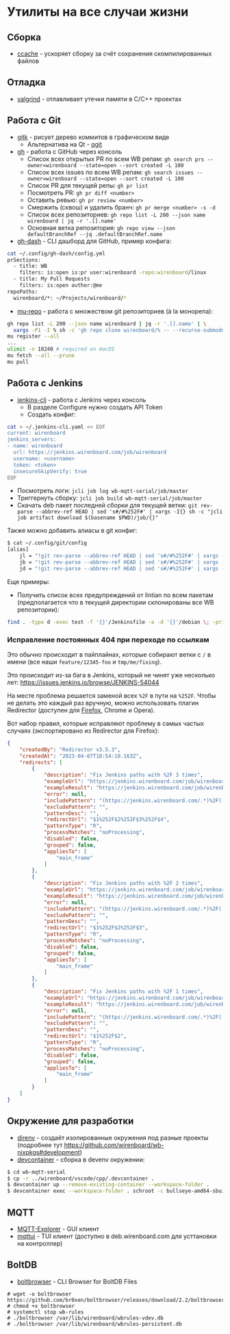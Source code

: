 Утилиты на все случаи жизни
===========================

Сборка
------

 * [ccache](https://ccache.dev/) - ускоряет сборку за счёт сохранения скомпилированных файлов

Отладка
-------

 * [valgrind](https://valgrind.org/) - отлавливает утечки памяти в С/С++ проектах

Работа с Git
------------

  * [gitk](https://git-scm.com/docs/gitk/) - рисует дерево коммитов в графическом виде
    * Альтернатива на Qt - [qgit](https://github.com/tibirna/qgit)
  * [gh](https://cli.github.com/) - работа с GitHub через консоль
    * Список всех открытых PR по всем WB репам: `gh search prs --owner=wirenboard --state=open --sort created -L 100`
    * Список всех issues по всем WB репам: `gh search issues --owner=wirenboard --state=open --sort created -L 100`
    * Список PR для текущей репы: `gh pr list`
    * Посмотреть PR: `gh pr diff <number>`
    * Оставить ревью: `gh pr review <number>`
    * Смержить (сквош) и удалить бранч: `gh pr merge <number> -s -d`
    * Список всех репозиториев: `gh repo list -L 200 --json name wirenboard | jq -r '.[].name'`
    * Основная ветка репозитория: `gh repo view --json defaultBranchRef --jq .defaultBranchRef.name`
  * [gh-dash](https://github.com/dlvhdr/gh-dash) - CLI дашборд для GitHub, пример конфига:
```sh
cat ~/.config/gh-dash/config.yml
prSections:
  - title: WB
    filters: is:open is:pr user:wirenboard -repo:wirenboard/linux
  - title: My Pull Requests
    filters: is:open author:@me
repoPaths:
  wirenboard/*: ~/Projects/wirenboard/*
```
  * [mu-repo](https://fabioz.github.io/mu-repo/) - работа с множеством git репозиториев (à la монорепа):
```sh
gh repo list -L 200 --json name wirenboard | jq -r '.[].name' | \
  xargs -P1 -I % sh -c 'gh repo clone wirenboard/% -- --recurse-submodules'
mu register --all
...
ulimit -n 10240 # required on macOS
mu fetch --all --prune
mu pull
```

Работа с Jenkins
----------------

 * [jenkins-cli](https://github.com/jenkins-zh/jenkins-cli) - работа с Jenkins через консоль
   * В разделе Configure нужно создать API Token
   * Создать конфиг:
```sh
cat > ~/.jenkins-cli.yaml << EOF
current: wirenboard
jenkins_servers:
- name: wirenboard
  url: https://jenkins.wirenboard.com/job/wirenboard
  username: <username>
  token: <token>
  insecureSkipVerify: true
EOF
```
   * Посмотреть логи: `jcli job log wb-mqtt-serial/job/master`
   * Триггернуть сборку: `jcli job build wb-mqtt-serial/job/master`
   * Скачать deb пакет последней сборки для текущей ветки: `git rev-parse --abbrev-ref HEAD | sed 's#/#%252F#' | xargs -I{} sh -c "jcli job artifact download $(basename $PWD)/job/{}"`

Также можно добавить алиасы в git конфиг:
```sh
$ cat ~/.config/git/config
[alias]
	jl = "!git rev-parse --abbrev-ref HEAD | sed 's#/#%252F#' | xargs -I{} sh -c \"jcli job log $(basename $PWD)/job/{}\""
	jb = "!git rev-parse --abbrev-ref HEAD | sed 's#/#%252F#' | xargs -I{} sh -c \"jcli job build $(basename $PWD)/job/{}\""
	jd = "!git rev-parse --abbrev-ref HEAD | sed 's#/#%252F#' | xargs -I{} sh -c \"jcli job artifact download $(basename $PWD)/job/{}\""
```

Еще примеры:
 * Получить список всех предупреждений от lintian по всем пакетам (предполагается что в текущей директории склонированы все WB репозитории):
```sh
find . -type d -exec test -f '{}'/Jenkinsfile -a -d '{}'/debian \; -print | xargs -I {} git -C {} jl | grep W:
```

### Исправление постоянных 404 при переходе по ссылкам

Это обычно происходит в пайплайнах, которые собирают ветки с `/` в имени
(все наши `feature/12345-foo` и `tmp/me/fixing`).

Это происходит из-за бага в Jenkins, который не чинят уже несколько лет:
https://issues.jenkins.io/browse/JENKINS-54044

На месте проблема решается заменой всех `%2F` в пути на `%252F`.
Чтобы не делать это каждый раз вручную, можно использовать плагин Redirector
(доступен для [Firefox](https://addons.mozilla.org/ru/firefox/addon/redirector/),
Chrome и Opera).

Вот набор правил, которые исправляют проблему в самых частых случаях
(экспортировано из Redirector для Firefox):

```json
{
    "createdBy": "Redirector v3.5.3",
    "createdAt": "2023-04-07T18:54:10.163Z",
    "redirects": [
        {
            "description": "Fix Jenkins paths with %2F 3 times",
            "exampleUrl": "https://jenkins.wirenboard.com/job/wirenboard/job/wb-mqtt-serial/job/release%2Fwb-2304%2Fstretch%2Ffoobar/",
            "exampleResult": "https://jenkins.wirenboard.com/job/wirenboard/job/wb-mqtt-serial/job/release%252Fwb-2304%252Fstretch%252Ffoobar/",
            "error": null,
            "includePattern": "(https://jenkins.wirenboard.com/.*)%2F(.*)%2F(.*)%2F(.*)",
            "excludePattern": "",
            "patternDesc": "",
            "redirectUrl": "$1%252F$2%252F$3%252F$4",
            "patternType": "R",
            "processMatches": "noProcessing",
            "disabled": false,
            "grouped": false,
            "appliesTo": [
                "main_frame"
            ]
        },
        {
            "description": "Fix Jenkins paths with %2F 2 times",
            "exampleUrl": "https://jenkins.wirenboard.com/job/wirenboard/job/wb-mqtt-serial/job/release%2Fwb-2304%2Fstretch/",
            "exampleResult": "https://jenkins.wirenboard.com/job/wirenboard/job/wb-mqtt-serial/job/release%252Fwb-2304%252Fstretch/",
            "error": null,
            "includePattern": "(https://jenkins.wirenboard.com/.*)%2F(.*)%2F(.*)",
            "excludePattern": "",
            "patternDesc": "",
            "redirectUrl": "$1%252F$2%252F$3",
            "patternType": "R",
            "processMatches": "noProcessing",
            "disabled": false,
            "grouped": false,
            "appliesTo": [
                "main_frame"
            ]
        },
        {
            "description": "Fix Jenkins paths with %2F 1 times",
            "exampleUrl": "https://jenkins.wirenboard.com/job/wirenboard/job/wb-mqtt-serial/job/release%2Fwb-2304/",
            "exampleResult": "https://jenkins.wirenboard.com/job/wirenboard/job/wb-mqtt-serial/job/release%2Fwb-2304/",
            "error": null,
            "includePattern": "(https://jenkins.wirenboard.com/.*)%2F(.*)",
            "excludePattern": "",
            "patternDesc": "",
            "redirectUrl": "$1%252F$2",
            "patternType": "R",
            "processMatches": "noProcessing",
            "disabled": false,
            "grouped": false,
            "appliesTo": [
                "main_frame"
            ]
        }
    ]
}
```


Окружение для разработки
------------------------

 * [direnv](https://direnv.net/) - создаёт изолированные окружения под разные проекты (подробнее тут https://github.com/wirenboard/wb-nixpkgs#development)
 * [devcontainer](https://github.com/devcontainers/cli) - сборка в devenv окружении:
```sh
$ cd wb-mqtt-serial
$ cp -r ../wirenboard/vscode/cpp/.devcontainer .
$ devcontainer up --remove-existing-container --workspace-folder .
$ devcontainer exec --workspace-folder . schroot -c bullseye-amd64-sbuild -- /bin/bash -c 'DEB_HOST_MULTIARCH=arm-linux-gnueabihf make'
```

MQTT
----

 * [MQTT-Explorer](https://github.com/thomasnordquist/MQTT-Explorer) - GUI клиент
 * [mqttui](https://github.com/EdJoPaTo/mqttui) - TUI клиент (доступно в deb.wirenboard.com для усттановки на контроллер)

BoltDB
------

 * [boltbrowser](https://github.com/br0xen/boltbrowser) - CLI Browser for BoltDB Files
```
# wget -o boltbrowser https://github.com/br0xen/boltbrowser/releases/download/2.2/boltbrowser.linuxarm
# chmod +x boltbrowser
# systemctl stop wb-rules
# ./boltbrowser /var/lib/wirenboard/wbrules-vdev.db
# ./boltbrowser /var/lib/wirenboard/wbrules-persistent.db
```
